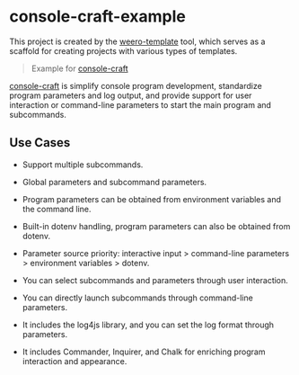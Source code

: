 # console-craft-example

This project is created by the [weero-template](https://github.com/topabomb/weero-template.js) tool, which serves as a scaffold for creating projects with various types of templates.

> Example for [console-craft](https://github.com/topabomb/console-craft)

[console-craft](https://github.com/topabomb/console-craft) is simplify console program development, standardize program parameters and log output, and provide support for user interaction or command-line parameters to start the main program and subcommands.

## Use Cases

- Support multiple subcommands.

- Global parameters and subcommand parameters.

- Program parameters can be obtained from environment variables and the command line.

- Built-in dotenv handling, program parameters can also be obtained from dotenv.

- Parameter source priority: interactive input > command-line parameters > environment variables > dotenv.

- You can select subcommands and parameters through user interaction.

- You can directly launch subcommands through command-line parameters.

- It includes the log4js library, and you can set the log format through parameters.

- It includes Commander, Inquirer, and Chalk for enriching program interaction and appearance.
